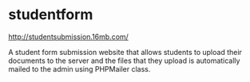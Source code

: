 # studentform

http://studentsubmission.16mb.com/

A student form submission website that allows students to upload their documents to the server and the files that they upload is automatically mailed to the admin using PHPMailer class.
